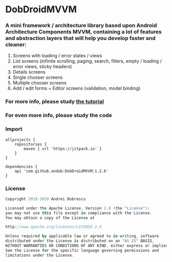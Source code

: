 # DobDroidMVVM

### A mini framework / architecture library based upon Android Architecture Components MVVM, containing a lot of features and abstraction layers that will help you develop faster and cleaner:

1. Screens with loading / error states / views
2. List screens (infinite scrolling, paging, search, filters, empty / loading / error views, sticky headers)
3. Details screens
4. Single chooser screens
5. Multiple chooser screens
6. Add / edit forms = Editor screens (validation, model binding)

### For more info, please study [the tutorial](https://github.com/andob/DobDroidMVVM/blob/master/tutorial/intro.md)

### For even more info, please study the code

### Import

```
allprojects {
    repositories {
        maven { url 'https://jitpack.io' }
    }
}
```
```
dependencies {
    api 'com.github.andob:DobDroidMVVM:1.2.6'
}
```

### License

```kotlin
Copyright 2019-2020 Andrei Dobrescu

Licensed under the Apache License, Version 2.0 (the "License");
you may not use this file except in compliance with the License.
You may obtain a copy of the License at

http://www.apache.org/licenses/LICENSE-2.0

Unless required by applicable law or agreed to in writing, software
distributed under the License is distributed on an "AS IS" BASIS,
WITHOUT WARRANTIES OR CONDITIONS OF ANY KIND, either express or implied.
See the License for the specific language governing permissions and
limitations under the License.
```
